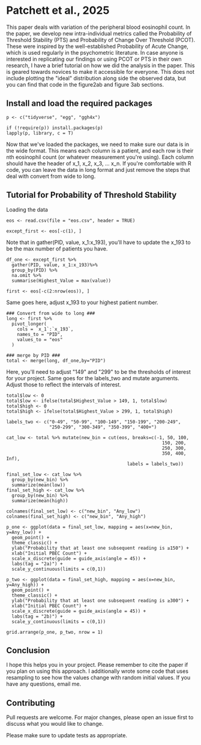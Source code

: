 # Patchett et al., 2025

This paper deals with variation of the peripheral blood eosinophil count. In the paper, we develop new intra-individual metrics called the Probability of Threshold Stability (PTS) and Probability of Change Over Threshold (PCOT). These were inspired by the well-established Probability of Acute Change, which is used regularly in the psychometric literature. In case anyone is interested in replicating our findings or using PCOT or PTS in their own research, I have a brief tutorial on how we did the analysis in the paper. This is geared towards novices to make it accessible for everyone. This does not include plotting the "ideal" distribution along side the observed data, but you can find that code in the figure2ab and figure 3ab sections.

## Install and load the required packages

```{r}
p <- c("tidyverse", "egg", "ggh4x")

if (!require(p)) install.packages(p)
lapply(p, library, c = T)
```
Now that we've loaded the packages, we need to make sure our data is in the wide format. This means each column is a patient, and each row is their nth eosinophil count (or whatever measurement you're using). Each column should have the header of x_1, x_2, x_3, ... x_n. If you're comfortable with R code, you can leave the data in long format and just remove the steps that deal with convert from wide to long.

## Tutorial for Probability of Threshold Stability
Loading the data
```{r}
eos <- read.csv(file = "eos.csv", header = TRUE)

except_first <- eos[-c(1), ] 
```
Note that in gather(PID, value, x_1:x_193), you'll have to update the x_193 to be the max number of patients you have.
```{r}
df_one <- except_first %>%
  gather(PID, value, x_1:x_193)%>%
  group_by(PID) %>%
  na.omit %>% 
  summarise(Highest_Value = max(value))

first <- eos[-c(2:nrow(eos)), ] 
```
Same goes here, adjust x_193 to your highest patient number.
```{r}
### Convert from wide to long ###
long <- first %>%
  pivot_longer(
    cols = `x_1`:`x_193`,
    names_to = "PID",
    values_to = "eos"
  )

### merge by PID ###
total <- merge(long, df_one,by="PID")
```
Here, you'll need to adjust "149" and "299" to be the thresholds of interest for your project. Same goes for the labels_two and mutate arguments. Adjust those to reflect the intervals of interest.
```{r}
total$low <- 0
total$low <- ifelse(total$Highest_Value > 149, 1, total$low)
total$high <- 0
total$high <- ifelse(total$Highest_Value > 299, 1, total$high)

labels_two <- c("0-49", "50-99", "100-149", "150-199", "200-249", 
                "250-299", "300-349", "350-399", "400+")

cat_low <- total %>% mutate(new_bin = cut(eos, breaks=c(-1, 50, 100, 
                                                          150, 200,
                                                          250, 300,
                                                          350, 400, Inf),
                                             labels = labels_two))

final_set_low <- cat_low %>% 
  group_by(new_bin) %>% 
  summarize(mean(low))
final_set_high <- cat_low %>% 
  group_by(new_bin) %>% 
  summarize(mean(high))

colnames(final_set_low) <- c("new_bin", "Any_low")
colnames(final_set_high) <- c("new_bin", "Any_high")

p_one <- ggplot(data = final_set_low, mapping = aes(x=new_bin, y=Any_low)) +
  geom_point() +
  theme_classic() +
  ylab("Probability that at least one subsequent reading is ≥150") +
  xlab("Initial PBEC Count") +
  scale_x_discrete(guide = guide_axis(angle = 45)) +
  labs(tag = "2a)") +
  scale_y_continuous(limits = c(0,1))

p_two <- ggplot(data = final_set_high, mapping = aes(x=new_bin, y=Any_high)) +
  geom_point() +
  theme_classic() +
  ylab("Probability that at least one subsequent reading is ≥300") +
  xlab("Initial PBEC Count") +
  scale_x_discrete(guide = guide_axis(angle = 45)) +
  labs(tag = "2b)") +
  scale_y_continuous(limits = c(0,1))

grid.arrange(p_one, p_two, nrow = 1)
```

## Conclusion
I hope this helps you in your project. Please remember to cite the paper if you plan on using this approach. I additionally wrote some code that uses resampling to see how the values change with random initial values.  If you have any questions, email me.

## Contributing

Pull requests are welcome. For major changes, please open an issue first to discuss what you would like to change.

Please make sure to update tests as appropriate.
